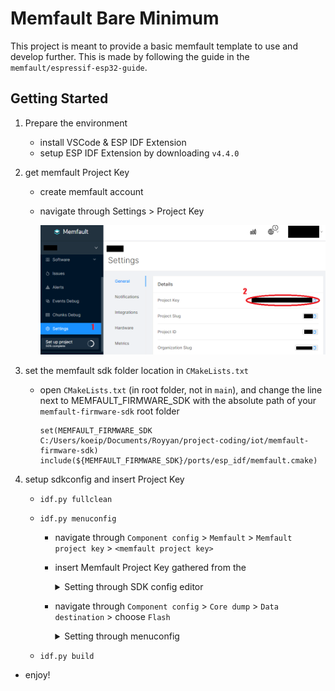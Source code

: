 # Memfault Bare Minimum

This project is meant to provide a basic memfault template to use and develop further. This is made by following the guide in the `memfault/espressif-esp32-guide`.

## Getting Started
1. Prepare the environment
    - install VSCode & ESP IDF Extension
    - setup ESP IDF Extension by downloading `v4.4.0`

2. get memfault Project Key
    - create memfault account
    - navigate through Settings > Project Key
        
        ![](docs/get-project-key.png)

3. set the memfault sdk folder location in `CMakeLists.txt`
    - open `CMakeLists.txt` (in root folder, not in `main`), and change the line next to MEMFAULT_FIRMWARE_SDK with the absolute path of your `memfault-firmware-sdk` root folder 
        ```
        set(MEMFAULT_FIRMWARE_SDK C:/Users/koeip/Documents/Royyan/project-coding/iot/memfault-firmware-sdk)
        include(${MEMFAULT_FIRMWARE_SDK}/ports/esp_idf/memfault.cmake)
        ```

4. setup sdkconfig and insert Project Key
    - `idf.py fullclean`
    - `idf.py menuconfig`
        - navigate through `Component config` > `Memfault` > `Memfault project key` > `<memfault project key>`
        - insert Memfault Project Key gathered from the 
            <details>
            <summary>Setting through SDK config editor</summary>
            <img src="docs/insert-project-key-configeditor.png" width="700">
            <br/>
            <img src="docs/change-coredump-flash-configeditor.png" width="700">
            </details>

        - navigate through `Component config` > `Core dump` > `Data destination` > choose `Flash`

            <details>
            <summary>Setting through menuconfig</summary>
            <img src="docs/insert-project-key-menuconfig.png" width="700">
            <br/>
            <img src="docs/change-coredump-flash-menuconfig.png" width="700">
            </details>

    - `idf.py build`


- enjoy!